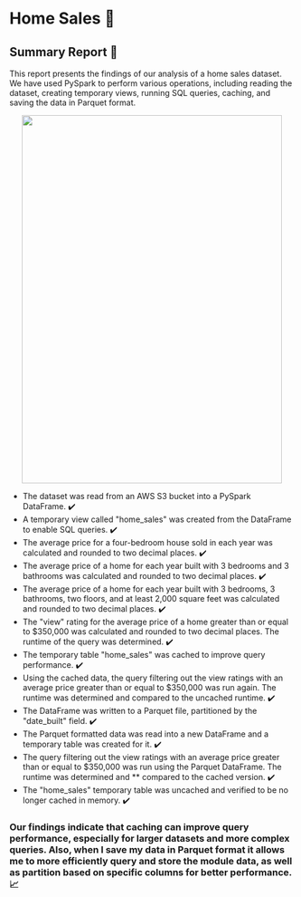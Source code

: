 # Home Sales :house_with_garden:

## Summary Report :page_facing_up:
This report presents the findings of our analysis of a home sales dataset. We have used PySpark to perform various operations, including reading the dataset, creating temporary views, running SQL queries, caching, and saving the data in Parquet format.


<p align="center">
  <img width="460" height="650" src="https://user-images.githubusercontent.com/97980927/228993224-aa12a7e8-309c-4c49-8b4c-9885f96e972e.png">
</p>


* The dataset was read from an AWS S3 bucket into a PySpark DataFrame. :heavy_check_mark:
* A temporary view called "home_sales" was created from the DataFrame to enable SQL queries. :heavy_check_mark:
* The average price for a four-bedroom house sold in each year was calculated and rounded to two decimal places. :heavy_check_mark:
* The average price of a home for each year built with 3 bedrooms and 3 bathrooms was calculated and rounded to two decimal places. :heavy_check_mark:
* The average price of a home for each year built with 3 bedrooms, 3 bathrooms, two floors, and at least 2,000 square feet was calculated and rounded to two decimal places. :heavy_check_mark:
* The "view" rating for the average price of a home greater than or equal to $350,000 was calculated and rounded to two decimal places. The runtime of the query was determined. :heavy_check_mark:
* The temporary table "home_sales" was cached to improve query performance. :heavy_check_mark:
* Using the cached data, the query filtering out the view ratings with an average price greater than or equal to $350,000 was run again. The runtime was determined and compared to the uncached runtime. :heavy_check_mark:
* The DataFrame was written to a Parquet file, partitioned by the "date_built" field. :heavy_check_mark:
* The Parquet formatted data was read into a new DataFrame and a temporary table was created for it. :heavy_check_mark:
* The query filtering out the view ratings with an average price greater than or equal to $350,000 was run using the Parquet DataFrame. The runtime was determined and ** compared to the cached version. :heavy_check_mark:
* The "home_sales" temporary table was uncached and verified to be no longer cached in memory. :heavy_check_mark:

### Our findings indicate that caching can improve query performance, especially for larger datasets and more complex queries. Also, when I save my data in Parquet format it allows me to more efficiently query and store the module data, as well as partition based on specific columns for better performance. :chart_with_upwards_trend:
